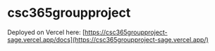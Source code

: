 # csc365groupproject

Deployed on Vercel here: [https://csc365groupproject-sage.vercel.app/docs](https://csc365groupproject-sage.vercel.app/)
